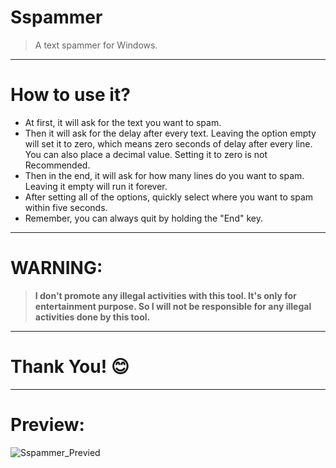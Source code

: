 # Sspammer
> A text spammer for Windows.
***
# How to use it?
* At first, it will ask for the text you want to spam.
* Then it will ask for the delay after every text. Leaving the option empty will set it to zero, which means zero seconds of delay after every line. You can also place a decimal value. Setting it to zero is not Recommended.
* Then in the end, it will ask for how many lines do you want to spam. Leaving it empty will run it forever.
* After setting all of the options, quickly select where you want to spam within five seconds.
* Remember, you can always quit by holding the "End" key.
***
# WARNING: 
> **I don't promote any illegal activities with this tool. It's only for entertainment purpose. So I will not be responsible for any illegal activities done by this tool.**
***
# Thank You! 😊
***
# Preview:
![Sspammer_Previed](https://user-images.githubusercontent.com/73626726/140490261-c50467db-4a72-450c-95fb-8bf27c2682d6.png)
